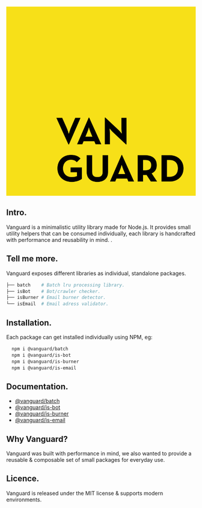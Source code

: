 ![vanguard](./assets/vanguard.svg)

## Intro.

Vanguard is a minimalistic utility library made for Node.js. It provides small utility helpers that can be consumed individually, each library is handcrafted with performance and reusability in mind. .

## Tell me more.

Vanguard exposes different libraries as individual, standalone packages.

```bash
├── batch    # Batch lru processing library.
├── isBot    # Bot/crawler checker.
├── isBurner # Email burner detector.
└── isEmail  # Email adress validator.
```

## Installation.

Each package can get installed individually using NPM, eg:

```bash
  npm i @vanguard/batch
  npm i @vanguard/is-bot
  npm i @vanguard/is-burner
  npm i @vanguard/is-email
```

## Documentation.

- [@vanguard/batch](/batch)
- [@vanguard/is-bot](/isBot)
- [@vanguard/is-burner](/isBurner)
- [@vanguard/is-email](/isEmail)

## Why Vanguard?

Vanguard was built with performance in mind, we also wanted to provide a reusable & composable set of small packages for everyday use.

## Licence.

Vanguard is released under the MIT license & supports modern environments.
